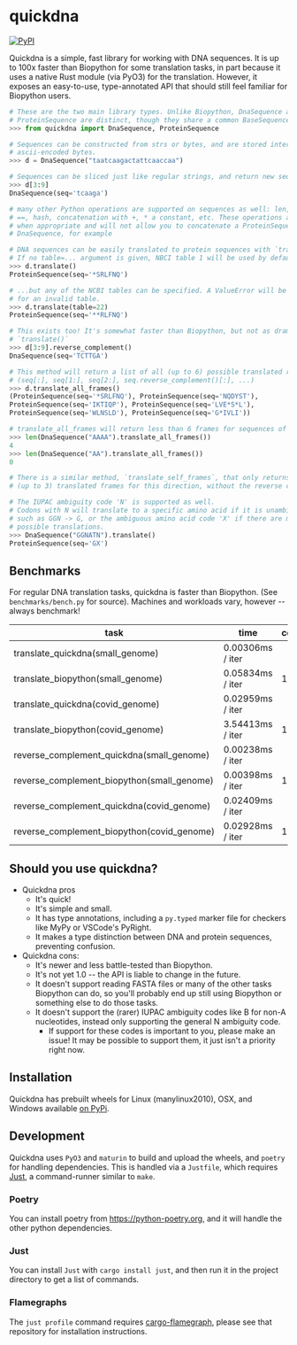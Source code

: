 # quickdna

[![PyPI](https://img.shields.io/pypi/v/quickdna?style=flat-square)](https://pypi.org/project/quickdna/)

Quickdna is a simple, fast library for working with DNA sequences. It is up to 100x faster than Biopython for some
translation tasks, in part because it uses a native Rust module (via PyO3) for the translation. However, it exposes
an easy-to-use, type-annotated API that should still feel familiar for Biopython users.

```python
# These are the two main library types. Unlike Biopython, DnaSequence and
# ProteinSequence are distinct, though they share a common BaseSequence base class
>>> from quickdna import DnaSequence, ProteinSequence

# Sequences can be constructed from strs or bytes, and are stored internally as
# ascii-encoded bytes.
>>> d = DnaSequence("taatcaagactattcaaccaa")

# Sequences can be sliced just like regular strings, and return new sequence instances.
>>> d[3:9]
DnaSequence(seq='tcaaga')

# many other Python operations are supported on sequences as well: len, iter,
# ==, hash, concatenation with +, * a constant, etc. These operations are typed
# when appropriate and will not allow you to concatenate a ProteinSequence to a
# DnaSequence, for example

# DNA sequences can be easily translated to protein sequences with `translate()`.
# If no table=... argument is given, NBCI table 1 will be used by default...
>>> d.translate()
ProteinSequence(seq='*SRLFNQ')

# ...but any of the NCBI tables can be specified. A ValueError will be thrown
# for an invalid table.
>>> d.translate(table=22)
ProteinSequence(seq='**RLFNQ')

# This exists too! It's somewhat faster than Biopython, but not as dramatically as
# `translate()`
>>> d[3:9].reverse_complement()
DnaSequence(seq='TCTTGA')

# This method will return a list of all (up to 6) possible translated reading frames:
# (seq[:], seq[1:], seq[2:], seq.reverse_complement()[:], ...)
>>> d.translate_all_frames()
(ProteinSequence(seq='*SRLFNQ'), ProteinSequence(seq='NQDYST'),
ProteinSequence(seq='IKTIQP'), ProteinSequence(seq='LVE*S*L'),
ProteinSequence(seq='WLNSLD'), ProteinSequence(seq='G*IVLI'))

# translate_all_frames will return less than 6 frames for sequences of len < 5
>>> len(DnaSequence("AAAA").translate_all_frames())
4
>>> len(DnaSequence("AA").translate_all_frames())
0

# There is a similar method, `translate_self_frames`, that only returns the
# (up to 3) translated frames for this direction, without the reverse complement

# The IUPAC ambiguity code 'N' is supported as well.
# Codons with N will translate to a specific amino acid if it is unambiguous,
# such as GGN -> G, or the ambiguous amino acid code 'X' if there are multiple
# possible translations.
>>> DnaSequence("GGNATN").translate()
ProteinSequence(seq='GX')
```

## Benchmarks

For regular DNA translation tasks, quickdna is faster than Biopython. (See `benchmarks/bench.py` for source).
Machines and workloads vary, however -- always benchmark!

task                                       | time             | comparison
-------------------------------------------|------------------|-----------
translate_quickdna(small_genome)           | 0.00306ms / iter |
translate_biopython(small_genome)          | 0.05834ms / iter | 1908.90%
translate_quickdna(covid_genome)           | 0.02959ms / iter |
translate_biopython(covid_genome)          | 3.54413ms / iter | 11979.10%
reverse_complement_quickdna(small_genome)  | 0.00238ms / iter |
reverse_complement_biopython(small_genome) | 0.00398ms / iter | 167.24%
reverse_complement_quickdna(covid_genome)  | 0.02409ms / iter |
reverse_complement_biopython(covid_genome) | 0.02928ms / iter | 121.55%

## Should you use quickdna?

* Quickdna pros
  * It's quick!
  * It's simple and small.
  * It has type annotations, including a `py.typed` marker file for checkers like MyPy or VSCode's PyRight.
  * It makes a type distinction between DNA and protein sequences, preventing confusion.
* Quickdna cons:
  * It's newer and less battle-tested than Biopython.
  * It's not yet 1.0 -- the API is liable to change in the future.
  * It doesn't support reading FASTA files or many of the other tasks Biopython can do,
    so you'll probably end up still using Biopython or something else to do those tasks.
  * It doesn't support the (rarer) IUPAC ambiguity codes like B for non-A nucleotides,
    instead only supporting the general N ambiguity code.
      * If support for these codes is important to you, please make an issue! It may be possible
        to support them, it just isn't a priority right now.

## Installation

Quickdna has prebuilt wheels for Linux (manylinux2010), OSX, and Windows available [on PyPi](https://pypi.org/project/quickdna/).

## Development

Quickdna uses `PyO3` and `maturin` to build and upload the wheels, and `poetry` for handling dependencies. This is handled via
a `Justfile`, which requires [Just](https://github.com/casey/just), a command-runner similar to `make`.

### Poetry

You can install poetry from https://python-poetry.org, and it will handle the other python dependencies.

### Just

You can install `Just` with `cargo install just`, and then run it in the project directory to get a list of commands.

### Flamegraphs

The `just profile` command requires [cargo-flamegraph](https://github.com/flamegraph-rs/flamegraph), please see that repository for installation instructions.
